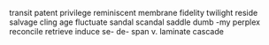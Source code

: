 transit patent
privilege
reminiscent
membrane
fidelity
twilight
reside
salvage
cling
<lever>age
fluctuate
sandal scandal saddle
dumb -my
perplex
reconcile
retrieve
induce se- de-
span v.
laminate
cascade